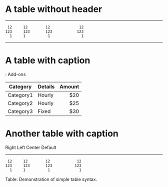 # A table without header

-------     ------ ----------   -------
     12     12        12             12
    123     123       123           123
      1     1          1              1
-------     ------ ----------   -------


# A table with caption

: Add-ons

Category    | Details | Amount
--------------| ---------|-----:
Category1 | Hourly | $20
Category2 | Hourly | $25
Category3 | Fixed  | $30

# Another table with caption


  Right     Left     Center     Default
-------     ------ ----------   -------
     12     12        12            12
    123     123       123          123
      1     1          1             1

Table:  Demonstration of simple table syntax.

